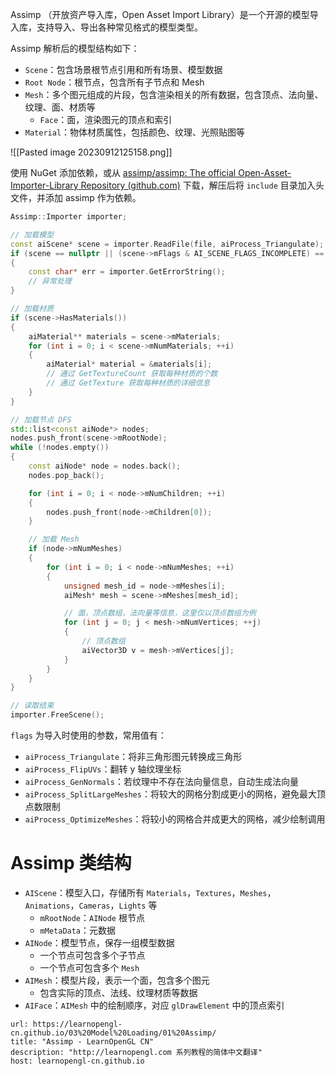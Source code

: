 Assimp （开放资产导入库，Open Asset Import Library）是一个开源的模型导入库，支持导入、导出各种常见格式的模型类型。

Assimp 解析后的模型结构如下：
* `Scene`：包含场景根节点引用和所有场景、模型数据
* `Root Node`：根节点，包含所有子节点和 Mesh
* `Mesh`：多个图元组成的片段，包含渲染相关的所有数据，包含顶点、法向量、纹理、面、材质等
    * `Face`：面，渲染图元的顶点和索引
* `Material`：物体材质属性，包括颜色、纹理、光照贴图等

![[Pasted image 20230912125158.png]]

使用 NuGet 添加依赖，或从 [assimp/assimp: The official Open-Asset-Importer-Library Repository (github.com)](https://github.com/assimp/assimp) 下载，解压后将 `include` 目录加入头文件，并添加 assimp 作为依赖。

```cpp
Assimp::Importer importer;

// 加载模型
const aiScene* scene = importer.ReadFile(file, aiProcess_Triangulate);
if (scene == nullptr || (scene->mFlags & AI_SCENE_FLAGS_INCOMPLETE) == AI_SCENE_FLAGS_INCOMPLETE)
{
	const char* err = importer.GetErrorString();
	// 异常处理
}

// 加载材质
if (scene->HasMaterials())
{
	aiMaterial** materials = scene->mMaterials;
	for (int i = 0; i < scene->mNumMaterials; ++i)
	{
		aiMaterial* material = &materials[i];
		// 通过 GetTextureCount 获取每种材质的个数
		// 通过 GetTexture 获取每种材质的详细信息
	}
}

// 加载节点 DFS
std::list<const aiNode*> nodes;
nodes.push_front(scene->mRootNode);
while (!nodes.empty())
{
	const aiNode* node = nodes.back();
	nodes.pop_back();

	for (int i = 0; i < node->mNumChildren; ++i)
	{
		nodes.push_front(node->mChildren[0]);
	}

	// 加载 Mesh
	if (node->mNumMeshes)
	{
		for (int i = 0; i < node->mNumMeshes; ++i)
		{
			unsigned mesh_id = node->mMeshes[i];
			aiMesh* mesh = scene->mMeshes[mesh_id];

			// 面，顶点数组，法向量等信息，这里仅以顶点数组为例
			for (int j = 0; j < mesh->mNumVertices; ++j)
			{
				// 顶点数组
				aiVector3D v = mesh->mVertices[j];
			}
		}
	}
}

// 读取结束
importer.FreeScene();
```

`flags` 为导入时使用的参数，常用值有：
* `aiProcess_Triangulate`：将非三角形图元转换成三角形
* `aiProcess_FlipUVs`：翻转 y 轴纹理坐标
* `aiProcess_GenNormals`：若纹理中不存在法向量信息，自动生成法向量
* `aiProcess_SplitLargeMeshes`：将较大的网格分割成更小的网格，避免最大顶点数限制
* `aiProcess_OptimizeMeshes`：将较小的网格合并成更大的网格，减少绘制调用
# Assimp 类结构

* `AIScene`：模型入口，存储所有 `Materials`，`Textures`，`Meshes`，`Animations`，`Cameras`，`Lights` 等
    * `mRootNode`：`AINode` 根节点
    * `mMetaData`：元数据
* `AINode`：模型节点，保存一组模型数据
    * 一个节点可包含多个子节点
    * 一个节点可包含多个 `Mesh`
* `AIMesh`：模型片段，表示一个面，包含多个图元
    * 包含实际的顶点、法线、纹理材质等数据
* `AIFace`：`AIMesh` 中的绘制顺序，对应 `glDrawElement` 中的顶点索引

```cardlink
url: https://learnopengl-cn.github.io/03%20Model%20Loading/01%20Assimp/
title: "Assimp - LearnOpenGL CN"
description: "http://learnopengl.com 系列教程的简体中文翻译"
host: learnopengl-cn.github.io
```
